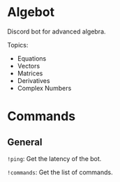 # Algebot

Discord bot for advanced algebra.

Topics:

* Equations
* Vectors
* Matrices
* Derivatives
* Complex Numbers

# Commands

## General

`!ping`: Get the latency of the bot.

`!commands`: Get the list of commands.


